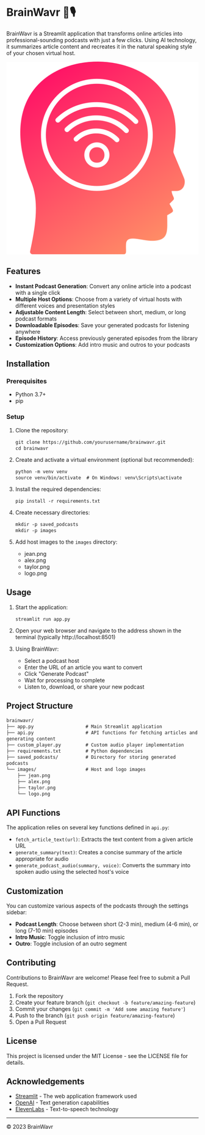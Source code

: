 # BrainWavr 🧠🎙️

BrainWavr is a Streamlit application that transforms online articles into professional-sounding podcasts with just a few clicks. Using AI technology, it summarizes article content and recreates it in the natural speaking style of your chosen virtual host.

![BrainWavr Logo](images/logo.png)

## Features

- **Instant Podcast Generation**: Convert any online article into a podcast with a single click
- **Multiple Host Options**: Choose from a variety of virtual hosts with different voices and presentation styles
- **Adjustable Content Length**: Select between short, medium, or long podcast formats
- **Downloadable Episodes**: Save your generated podcasts for listening anywhere
- **Episode History**: Access previously generated episodes from the library
- **Customization Options**: Add intro music and outros to your podcasts

## Installation

### Prerequisites
- Python 3.7+
- pip

### Setup

1. Clone the repository:
   ```
   git clone https://github.com/yourusername/brainwavr.git
   cd brainwavr
   ```

2. Create and activate a virtual environment (optional but recommended):
   ```
   python -m venv venv
   source venv/bin/activate  # On Windows: venv\Scripts\activate
   ```

3. Install the required dependencies:
   ```
   pip install -r requirements.txt
   ```

4. Create necessary directories:
   ```
   mkdir -p saved_podcasts
   mkdir -p images
   ```

5. Add host images to the `images` directory:
   - jean.png
   - alex.png
   - taylor.png
   - logo.png

## Usage

1. Start the application:
   ```
   streamlit run app.py
   ```

2. Open your web browser and navigate to the address shown in the terminal (typically http://localhost:8501)

3. Using BrainWavr:
   - Select a podcast host
   - Enter the URL of an article you want to convert
   - Click "Generate Podcast"
   - Wait for processing to complete
   - Listen to, download, or share your new podcast

## Project Structure

```
brainwavr/
├── app.py                   # Main Streamlit application
├── api.py                   # API functions for fetching articles and generating content
├── custom_player.py         # Custom audio player implementation
├── requirements.txt         # Python dependencies
├── saved_podcasts/          # Directory for storing generated podcasts
└── images/                  # Host and logo images
    ├── jean.png
    ├── alex.png
    ├── taylor.png
    └── logo.png
```

## API Functions

The application relies on several key functions defined in `api.py`:

- `fetch_article_text(url)`: Extracts the text content from a given article URL
- `generate_summary(text)`: Creates a concise summary of the article appropriate for audio
- `generate_podcast_audio(summary, voice)`: Converts the summary into spoken audio using the selected host's voice

## Customization

You can customize various aspects of the podcasts through the settings sidebar:

- **Podcast Length**: Choose between short (2-3 min), medium (4-6 min), or long (7-10 min) episodes
- **Intro Music**: Toggle inclusion of intro music
- **Outro**: Toggle inclusion of an outro segment

## Contributing

Contributions to BrainWavr are welcome! Please feel free to submit a Pull Request.

1. Fork the repository
2. Create your feature branch (`git checkout -b feature/amazing-feature`)
3. Commit your changes (`git commit -m 'Add some amazing feature'`)
4. Push to the branch (`git push origin feature/amazing-feature`)
5. Open a Pull Request

## License

This project is licensed under the MIT License - see the LICENSE file for details.

## Acknowledgements

- [Streamlit](https://streamlit.io/) - The web application framework used
- [OpenAI](https://openai.com/) - Text generation capabilities
- [ElevenLabs](https://elevenlabs.io/) - Text-to-speech technology

---

© 2023 BrainWavr